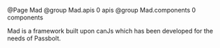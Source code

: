 @Page Mad
@group Mad.apis 0 apis
@group Mad.components 0 components

Mad is a framework built upon canJs which has been developed for the needs of Passbolt.

